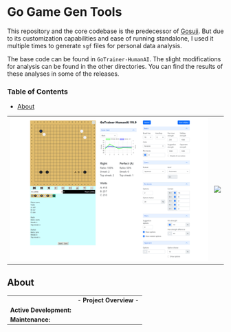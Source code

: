 # Go Game Gen Tools
This repository and the core codebase is the predecessor of [Gosuji](https://github.com/Emanuel-de-Jong/Gosuji). But due to its customization capabilities and ease of running standalone, I used it multiple times to generate `sgf` files for personal data analysis.

The base code can be found in `GoTrainer-HumanAI`. The slight modifications for analysis can be found in the other directories. You can find the results of these analyses in some of the releases.

### Table of Contents
- [About](#about)

| | |
| :---: | :---: |
| ![GoTrainer](/Screenshots/1-GoTrainer.png) | ![](/Screenshots/2.png) |

## About
| | |
| --- | --- |
| | - **Project Overview** - |
| **Active Development:** |  |
| **Maintenance:** |  |
